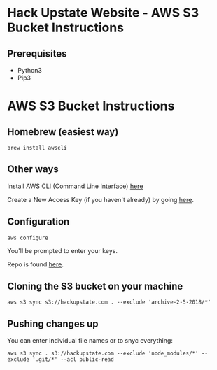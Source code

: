 # Hack Upstate Website - AWS S3 Bucket Instructions

## Prerequisites 
- Python3
- Pip3

# AWS S3 Bucket Instructions

## Homebrew (easiest way)
`brew install awscli`

## Other ways
Install AWS CLI (Command Line Interface) [here](https://docs.aws.amazon.com/cli/latest/userguide/installing.html)

Create a New Access Key (if you haven't already) by going [here](https://console.aws.amazon.com/iam/home?#/security_credential).

## Configuration

`aws configure`

You'll be prompted to enter your keys.

Repo is found [here](https://s3.console.aws.amazon.com/s3/buckets/hackupstate.com/?region=us-west-2&tab=overview#).

## Cloning the S3 bucket on your machine

`aws s3 sync s3://hackupstate.com . --exclude 'archive-2-5-2018/*'`

## Pushing changes up

You can enter individual file names or to snyc everything:

`aws s3 sync . s3://hackupstate.com --exclude 'node_modules/*' --exclude '.git/*' --acl public-read`